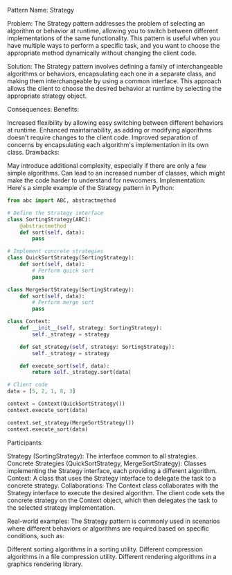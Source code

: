 Pattern Name: Strategy

Problem: The Strategy pattern addresses the problem of selecting an algorithm or behavior at runtime, allowing you to switch between different implementations of the same functionality. This pattern is useful when you have multiple ways to perform a specific task, and you want to choose the appropriate method dynamically without changing the client code.

Solution: The Strategy pattern involves defining a family of interchangeable algorithms or behaviors, encapsulating each one in a separate class, and making them interchangeable by using a common interface. This approach allows the client to choose the desired behavior at runtime by selecting the appropriate strategy object.

Consequences:
Benefits:

Increased flexibility by allowing easy switching between different behaviors at runtime.
Enhanced maintainability, as adding or modifying algorithms doesn't require changes to the client code.
Improved separation of concerns by encapsulating each algorithm's implementation in its own class.
Drawbacks:

May introduce additional complexity, especially if there are only a few simple algorithms.
Can lead to an increased number of classes, which might make the code harder to understand for newcomers.
Implementation: Here's a simple example of the Strategy pattern in Python:

```python
from abc import ABC, abstractmethod

# Define the Strategy interface
class SortingStrategy(ABC):
    @abstractmethod
    def sort(self, data):
        pass

# Implement concrete strategies
class QuickSortStrategy(SortingStrategy):
    def sort(self, data):
        # Perform quick sort
        pass

class MergeSortStrategy(SortingStrategy):
    def sort(self, data):
        # Perform merge sort
        pass

class Context:
    def __init__(self, strategy: SortingStrategy):
        self._strategy = strategy

    def set_strategy(self, strategy: SortingStrategy):
        self._strategy = strategy

    def execute_sort(self, data):
        return self._strategy.sort(data)

# Client code
data = [5, 2, 1, 8, 3]

context = Context(QuickSortStrategy())
context.execute_sort(data)

context.set_strategy(MergeSortStrategy())
context.execute_sort(data)

```

Participants:

Strategy (SortingStrategy): The interface common to all strategies.
Concrete Strategies (QuickSortStrategy, MergeSortStrategy): Classes implementing the Strategy interface, each providing a different algorithm.
Context: A class that uses the Strategy interface to delegate the task to a concrete strategy.
Collaborations: The Context class collaborates with the Strategy interface to execute the desired algorithm. The client code sets the concrete strategy on the Context object, which then delegates the task to the selected strategy implementation.

Real-world examples: The Strategy pattern is commonly used in scenarios where different behaviors or algorithms are required based on specific conditions, such as:

Different sorting algorithms in a sorting utility.
Different compression algorithms in a file compression utility.
Different rendering algorithms in a graphics rendering library.
